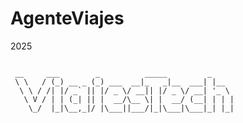 # AgenteViajes
2025

<pre><code>
 __     ___        _          _____         _     
 \ \   / (_) __ _ (_) ___  __|_   _|__  ___| |__  
  \ \ / /| |/ _` || |/ _ \/ __|| |/ _ \/ __| '_ \ 
   \ V / | | (_| || |  __/\__ \| |  __/ (__| | | |
    \_/  |_|\__,_|/ |\___||___/|_|\___|\___|_| |_|
</code></pre>
